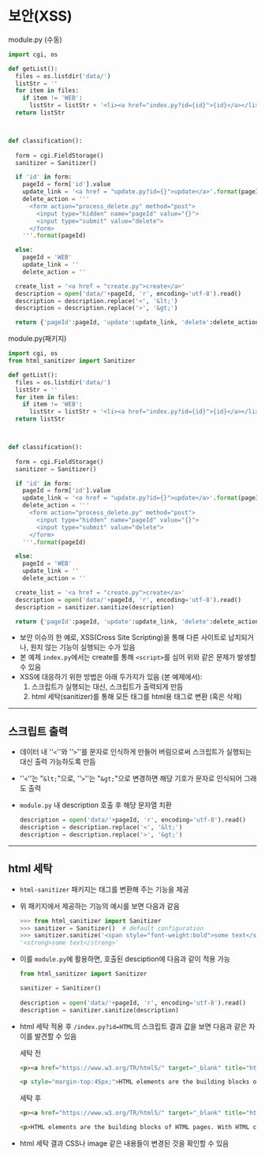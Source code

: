 # 보안(XSS)

module.py (수동)

```python
import cgi, os

def getList():
  files = os.listdir('data/')
  listStr = ''
  for item in files:
    if item != 'WEB':
      listStr = listStr + '<li><a href="index.py?id={id}">{id}</a></li>'.format(id=item)
  return listStr



def classification():
  
  form = cgi.FieldStorage()
  sanitizer = Sanitizer()

  if 'id' in form:
    pageId = form['id'].value
    update_link = '<a href = "update.py?id={}">update</a>'.format(pageId)
    delete_action = '''
      <form action="process_delete.py" method="post">
        <input type="hidden" name="pageId" value="{}">
        <input type="submit" value="delete">
      </form>
    '''.format(pageId)

  else:
    pageId = 'WEB'
    update_link = ''
    delete_action = ''

  create_list = '<a href = "create.py">create</a>'
  description = open('data/'+pageId, 'r', encoding='utf-8').read()
  description = description.replace('<', '&lt;')
  description = description.replace('>', '&gt;')

  return {'pageId':pageId, 'update':update_link, 'delete':delete_action, 'create': create_list, 'desc': description}
```

module.py(패키지)

```python
import cgi, os
from html_sanitizer import Sanitizer

def getList():
  files = os.listdir('data/')
  listStr = ''
  for item in files:
    if item != 'WEB':
      listStr = listStr + '<li><a href="index.py?id={id}">{id}</a></li>'.format(id=item)
  return listStr



def classification():
  
  form = cgi.FieldStorage()
  sanitizer = Sanitizer()

  if 'id' in form:
    pageId = form['id'].value
    update_link = '<a href = "update.py?id={}">update</a>'.format(pageId)
    delete_action = '''
      <form action="process_delete.py" method="post">
        <input type="hidden" name="pageId" value="{}">
        <input type="submit" value="delete">
      </form>
    '''.format(pageId)

  else:
    pageId = 'WEB'
    update_link = ''
    delete_action = ''

  create_list = '<a href = "create.py">create</a>'
  description = open('data/'+pageId, 'r', encoding='utf-8').read()
  description = sanitizer.sanitize(description)

  return {'pageId':pageId, 'update':update_link, 'delete':delete_action, 'create': create_list, 'desc': description}
```

- 보안 이슈의 한 예로, XSS(Cross Site Scripting)을 통해 다른 사이트로 납치되거나, 원치 않는 기능이 실행되는 수가 있음
- 본 예제 `index.py`에서는 create를 통해 `<script>`를 심어 위와 같은 문제가 발생할 수 있음
- XSS에 대응하기 위한 방법은 아래 두가지가 있음 (본 예제에서):
  1. 스크립트가 실행되는 대신, 스크립트가 출력되게 만듬
  2. html 세탁(sanitizer)를 통해 모든 태그를 html용 태그로 변환 (혹은 삭제)

___

## 스크립트 출력

- 데이터 내  ''`<`''와 ''`>`''를 문자로 인식하게 만들어 버림으로써 스크립트가 실행되는 대신 출력 가능하도록 만듬

- ''`<`''는 "`&lt;`"으로,  ''`>`''는 "`&gt;`"으로 변경하면 해당 기호가 문자로 인식되어 그래도 출력

- `module.py` 내 description 호출 후 해당 문자열 치환

  ```python
  description = open('data/'+pageId, 'r', encoding='utf-8').read()
  description = description.replace('<', '&lt;')
  description = description.replace('>', '&gt;')
  ```

___

## html 세탁

- `html-sanitizer` 패키지는 태그를 변환해 주는 기능을 제공

- 위 패키지에서 제공하는 기능의 예시를 보면 다음과 같음

  ```python
  >>> from html_sanitizer import Sanitizer
  >>> sanitizer = Sanitizer()  # default configuration
  >>> sanitizer.sanitize('<span style="font-weight:bold">some text</span>')
  '<strong>some text</strong>'
  ```

- 이를 `module.py`에 활용하면, 호출된 desciption에 다음과 같이 적용 가능

  ```python
  from html_sanitizer import Sanitizer
  
  sanitizer = Sanitizer()
      
  description = open('data/'+pageId, 'r', encoding='utf-8').read()
  description = sanitizer.sanitize(description)
  ```

- html 세탁 적용 후 `/index.py?id=HTML`의 스크립트 결과 값을 보면 다음과 같은 차이를 발견할 수 있음

  세탁 전

  ```html
  <p><a href="https://www.w3.org/TR/html5/" target="_blank" title="html5 specification">Hypertext Markup Language (HTML)</a>is the standard markup language for <strong>creating <u>web</u> pages</strong> and web applications.Web browsers receive HTML documents from a web server or from local storage and render them into multimedia web pages. HTML describes the structure of a web page semantically and originally included cues for the appearance of the document.<img src="coding.jpg" width="100%"></p>
  
  <p style="margin-top:45px;">HTML elements are the building blocks of HTML pages. With HTML constructs, images and other objects, such as interactive forms, may be embedded into the rendered page. It provides a means to create structured documents by denoting structural semantics for text such as headings, paragraphs, lists, links, quotes and other items. HTML elements are delineated by tags, written using angle brackets.</p>
  ```

  세탁 후

  ```html
  <p><a href="https://www.w3.org/TR/html5/" target="_blank" title="html5 specification" rel="noopener">Hypertext Markup Language (HTML)</a> is the standard markup language for <strong>creating web pages</strong> and web applications.Web browsers receive HTML documents from a web server or from local storage and render them into multimedia web pages. HTML describes the structure of a web page semantically and originally included cues for the appearance of the document.</p>
  
  <p>HTML elements are the building blocks of HTML pages. With HTML constructs, images and other objects, such as interactive forms, may be embedded into the rendered page. It provides a means to create structured documents by denoting structural semantics for text such as headings, paragraphs, lists, links, quotes and other items. HTML elements are delineated by tags, written using angle brackets.</p>
  ```

- html 세탁 결과 CSS나 image 같은 내용들이 변경된 것을 확인할 수 있음
